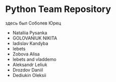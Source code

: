 ﻿# Python Team Repository
здесь был Соболев Юрец
* Nataliia Pysanka
* GOLOVANIUK NIKITA
* ladislav Kandyba
* lebets
* Zobova Alisa
* lebets and vladdemo
* Aleksandr Leliuk
* Drozdov Daniil
* Dediukin Oleksii
